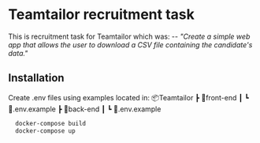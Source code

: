 # Teamtailor recruitment task

This is recruitment task for Teamtailor which was:
  -- <cite> "Create a simple web app that allows the user to download a CSV file containing the candidate's data." </cite>

## Installation

Create .env files using examples located in:
📦Teamtailor
 ┣ 📂front-end
 ┃ ┗ 📜.env.example
 ┣ 📂back-end
 ┃ ┗ 📜.env.example


```bash
  docker-compose build
  docker-compose up
```
